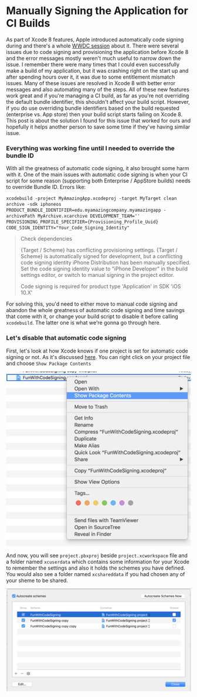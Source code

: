 # Manually Signing the Application for CI Builds

As part of Xcode 8 features, Apple introduced automatically code signing during and there's a whole [WWDC session](https://developer.apple.com/videos/play/wwdc2016/401/) about it. There were several issues due to code signing and provisioning the application before Xcode 8 and the error messages mostly weren't much useful to narrow down the issue. I remember there were many times that I could even successfully make a build of my application, but it was crashing right on the start up and after spending hours over it, it was due to some entitlement mismatch issues. Many of these issues are resolved in Xcode 8 with better error messages and also automating many of the steps. All of these new features work great and if you're managing a CI build, as far as you're not overriding the default bundle identifier, this shouldn't affect your build script. However, if you do use overriding bundle identifiers based on the build requested (enterprise vs. App store) then your build script starts failing on Xcode 8. This post is about the solution I found for this issue that worked for ours and hopefully it helps another person to save some time if they've having similar issue.

### Everything was working fine until I needed to override the bundle ID
With all the greatness of automatic code signing, it also brought some harm with it. One of the main issues with automatic code signing is when your CI script for some reason (supporting both Enterprise / AppStore builds) needs to override Bundle ID. Errors like:

    xcodebuild -project MyAmazingApp.xcodeproj -target MyTarget clean archive -sdk iphoneos PRODUCT_BUNDLE_IDENTIFIER=edu.myamazingcompany.myamazingapp -archivePath MyArchive.xcarchive DEVELOPMENT_TEAM='' PROVISIONING_PROFILE_SPECIFIER={Provisioning_Profile_Uuid} CODE_SIGN_IDENTITY="Your_Code_Signing_Identity"

> Check dependencies
> 
> {Target / Scheme} has conflicting provisioning settings. {Target / Scheme} is automatically signed for development, but a conflicting code signing identity iPhone Distribution has been manually specified. Set the code signing identity value to "iPhone Developer" in the build settings editor, or switch to manual signing in the project editor.
> 
> Code signing is required for product type 'Application' in SDK 'iOS 10.X'

For solving this, you'd need to either move to manual code signing and abandon the whole greatness of automatic code signing and time savings that come with it, or change your build script to disable it before calling `xcodebuild`. The latter one is what we're gonna go through here.

### Let's disable that automatic code signing
First, let's look at how Xcode knows if one project is set for automatic code signing or not. As it's discussed [here](https://stackoverflow.com/questions/37806538/code-signing-is-required-for-product-type-application-in-sdk-ios-10-0-stic). You can right click on your project file and choose `Show Package Contents`

![open folder content](./assets/show_content_xcodeproj.png)

And now, you will see `project.pbxproj` beside `project.xcworkspace` file and a folder named `xcuserdata` which contains some information for your Xcode to remember the settings and also it holds the schemes you have defined. You would also see a folder named `xcshareddata` if you had chosen any of your sheme to be shared.

![Scheme management](./assets/scheme_management.png)

